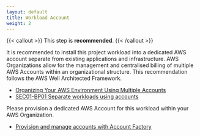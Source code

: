 ```yaml
---
layout: default
title: Workload Account
weight: 2
---
```


<!--
Copyright Amazon.com, Inc. or its affiliates. All Rights Reserved.
SPDX-License-Identifier: MIT-0
-->

{{< callout >}}
This step is **recommended**.
{{< /callout >}}

It is recommended to install this project workload into a dedicated AWS account separate from existing applications and infrastructure. AWS Organizations allow for the management and centralised billing of multiple AWS Accounts within an organizational structure. This recommendation follows the AWS Well Architected Framework.

- [Organizing Your AWS Environment Using Multiple Accounts](https://docs.aws.amazon.com/whitepapers/latest/organizing-your-aws-environment/organizing-your-aws-environment.html)
- [SEC01-BP01 Separate workloads using accounts](https://docs.aws.amazon.com/wellarchitected/latest/security-pillar/sec_securely_operate_multi_accounts.html)

Please provision a dedicated AWS Account for this workload within your AWS Organization.    

- [Provision and manage accounts with Account Factory](https://docs.aws.amazon.com/controltower/latest/userguide/account-factory.html)